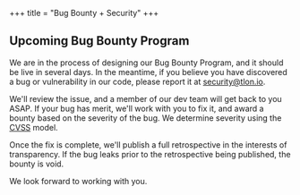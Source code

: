 +++
title = "Bug Bounty + Security"
+++

## Upcoming Bug Bounty Program

We are in the process of designing our Bug Bounty Program, and it should be live in several days. In the meantime, if you believe you have discovered a bug or vulnerability in our code, please report it at security@tlon.io.

We'll review the issue, and a member of our dev team will get back to you ASAP. If your bug has merit, we'll work with you to fix it, and award a bounty based on the severity of the bug. We determine severity using the [CVSS](https://www.first.org/cvss/calculator/3.0) model.

Once the fix is complete, we'll publish a full retrospective in the interests of transparency. If the bug leaks prior to the retrospective being published, the bounty is void.

We look forward to working with you.

